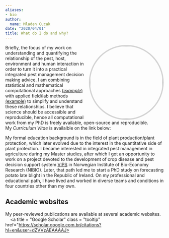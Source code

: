 ```yaml
---
aliases:
- bio
author:
  name: Mladen Cucak
date: "2020/04/01"
title: What do I do and why?
---
```

<link rel="stylesheet" href="https://cdn.rawgit.com/jpswalsh/academicons/master/css/academicons.min.css">

<style>
a.tooltip {
    position: relative;
}

a.tooltip span {
    display: none;    
}

a.tooltip:hover span, a.tooltip:focus span {
    display:block;
    position:absolute;
    top:1em;
    left:1.5em;
    padding: 0.2em 0.6em;
    border:1px solid #996633;
    background-color:#FFFF66;
    color:#000;
}
</style>

<link rel="stylesheet" href="/font-awesome/css/all.css">
<img src = "/img/bio/photo.jpg" style = "border-radius: 50%; border: 4px solid lightgrey; float: right"  width=230>

Briefly,  the focus of my work on understanding and quantifying the relationship of the pest, host, environment and human interaction in order to turn it into a practical integrated pest management decision making advice. 
I am combining statistical and mathematical computational approaches [(*example*)](https://mladencucak.github.io/PLBFieldTrial/index.html) with applied field/lab methods [(example)](https://mladencucak.github.io/AnalysisPLBIreland/) to simplify and understand these relationships. I believe that science should be accessible and reproducible, hence all computational work from my PhD is freely available, open-source and reproducible.  
My *Curriculum Vitae* is availalble on the link below:
<a class = "tooltip" href="/bio/CV_Cucak_Mladen.pdf" title ="Full CV in PDF"><i class="ai ai-cv ai-2x">
</i></a>&nbsp;
<br>

My formal education background is in the field of plant production/plant protection, which later evolved due to the interest in the quantitative side of plant protection. I became interested in integrated pest management in agriculture during my Master studies, after which I got an opportunity to work on a project devoted to the development of crop disease and pest decision support system [VIPS](http://testvips.nibio.no/) in Norwegian Institute of Bio-Economy Research (NIBIO). Later, that path led me to start a PhD study on forecasting potato late blight in the Republic of Ireland. On my professional and educational path, I have lived and worked in diverse teams and conditions in four countries other than my own. 

## Academic websites
My peer-reviewed publications are available at several academic websites. 
 <br>
<a  class = "tooltip" href="https://orcid.org/0000-0001-5429-5340">
<i class="ai ai-orcid ai-2x">
</i></a>&nbsp;
<a title = "Publons"  class = "tooltip" href="https://publons.com/researcher/3544123/mladen-cucak/">
<i class="ai ai-publons ai-2x">
</i></a>&nbsp;
<a title = "Google Scholar" class = "tooltip" href="https://scholar.google.com.br/citations?hl=en&user=dZVVzAEAAAAJ>
<i class="ai ai-google-scholar-square ai-2x">
</i></a>&nbsp;
<a title = "ResearchGate" class = "tooltip" href="https://www.researchgate.net/profile/Mladen_Cucak">
<i class="ai ai-researchgate-square ai-2x">
</i></a>&nbsp;
<a class = "tooltip" title = "Open Science Framework"  href="https://osf.io/j6ehp/">
<i class="ai ai-osf ai-2x">
</i>
</a>







